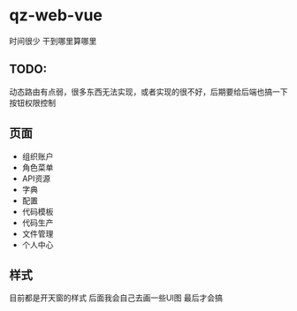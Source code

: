 # qz-web-vue

时间很少 干到哪里算哪里

## TODO:
动态路由有点弱，很多东西无法实现，或者实现的很不好，后期要给后端也搞一下
按钮权限控制

## 页面
- 组织账户
- 角色菜单
- API资源
- 字典
- 配置
- 代码模板
- 代码生产
- 文件管理
- 个人中心

## 样式
目前都是开天窗的样式
后面我会自己去画一些UI图
最后才会搞
